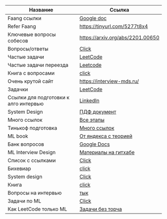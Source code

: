 

| Название | Ссылка |
| ------ | ------ |
| Faang ссылки | [Google doc](https://docs.google.com/document/d/1RKzJA7UHj3UKMFxK4Bluy-gB7Sf2fk0mUlCPs76Z07k/edit)|
| Refer Faang | https://tinyurl.com/5277t8x4 |
|Ключевые вопросы собесов|https://arxiv.org/abs/2201.00650|
|Вопросы/ответы|[Click](https://github.com/youssefHosni/Data-Science-Interview-Questions-Answers)|
|Частые задачи|[LeetCode](https://github.com/olegoratovskiy/leetcode-frequently-asked-questions)|
|Частые задачи переезда|[Leetcode](https://github.com/olegoratovskiy/leetcode-frequently-asked-questions)|
|Книга с вопросами|[click](https://huyenchip.com/ml-interviews-book/contents/2.4-red-flags.html)|
|Очень крутой сайт|https://interview-mds.ru/|
|Задачки|[LeetCode](https://leetcode.com/discuss/general-discussion/1152824/cracking-the-coding-interview-6th-edition-in-leetcode)|
|Ссылки для подготовки к алго интервью|[LinkedIn](https://www.linkedin.com/posts/ibragim-badertdinov_interviewpreparation-leetcode-algorithms-activity-7001142282578010112-9mZF)|
|System Design|[ПДФ документ](https://drive.google.com/file/d/1QcdbmuqbkRRcM_oL05H3iWj1memECnhi/view)
|Много ссылок|[Все этапы](https://github.com/vchernoy/dreamjob)|
|Тинькоф подготовка|[Много ссылок](https://github.com/Tinkoff/career/tree/main/interview)|
|ML book|[От яндекса с теорией](https://education.yandex.ru/handbook/ml)|
|Банк вопросов|[Google Docs](https://docs.google.com/document/d/1XGDweq_AGJCX7AquVpYARm91zO52c7YUOABKt8cmPzw/edit)|
|ML Interview Design|[Материалы на гитхабе](https://github.com/alirezadir/Machine-Learning-Interviews/blob/main/src/MLSD/ml-system-design.md)|
|Список с ссылками|[Click](https://github.com/watermellon2018/links/blob/master/artifacts/Lot%20links.md)|
|Бихевиар|[click](https://evgeniiray.notion.site/BE-Interview-8adc74cf14ad450fab3083e0633d2821)|
|System design|[Click](http://patrickhalina.com/posts/ml-systems-design-interview-guide/)|
|Книга|[click](https://huyenchip.com/ml-interviews-book/contents/8.3-training-neural-networks.html)|
|Вопросы на интервью|[тык](https://jvns.ca/blog/2013/12/30/questions-im-asking-in-interviews/)|
|Задачи по ML|[Click](https://tensorgym.com/exercises)|
|Как LeetCode только ML|[Задачи без торча](https://www.deep-ml.com/)|
